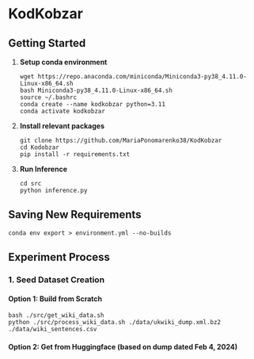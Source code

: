 # KodKobzar

## Getting Started

1. **Setup conda environment**

   ```shell
   wget https://repo.anaconda.com/miniconda/Miniconda3-py38_4.11.0-Linux-x86_64.sh
   bash Miniconda3-py38_4.11.0-Linux-x86_64.sh
   source ~/.bashrc
   conda create --name kodkobzar python=3.11
   conda activate kodkobzar
   ```

2. **Install relevant packages**

   ```shell
   git clone https://github.com/MariaPonomarenko38/KodKobzar
   cd Kodobzar
   pip install -r requirements.txt
   ```

3. **Run Inference**

   ```shell
   cd src
   python inference.py
   ```

## Saving New Requirements

```shell
conda env export > environment.yml --no-builds
```

## Experiment Process

### 1. Seed Dataset Creation

#### Option 1: Build from Scratch

```shell
bash ./src/get_wiki_data.sh
python ./src/process_wiki_data.sh ./data/ukwiki_dump.xml.bz2 ./data/wiki_sentences.csv
```

#### Option 2: Get from Huggingface (based on dump dated Feb 4, 2024)
